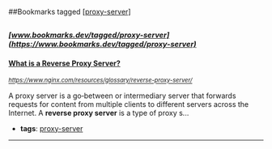 ##Bookmarks tagged [[proxy-server]](https://www.bookmarks.dev?q=[proxy-server])

_<sup><sup>[www.bookmarks.dev/tagged/proxy-server](https://www.bookmarks.dev/tagged/proxy-server)</sup></sup>_
---
#### [What is a Reverse Proxy Server?](https://www.nginx.com/resources/glossary/reverse-proxy-server/)
_<sup>https://www.nginx.com/resources/glossary/reverse-proxy-server/</sup>_

A proxy server is a go‑between or intermediary server that forwards requests for content from multiple clients to different servers across the Internet. A **reverse proxy server** is a type of proxy s...
* **tags**: [proxy-server](../tagged/proxy-server.md)
---
